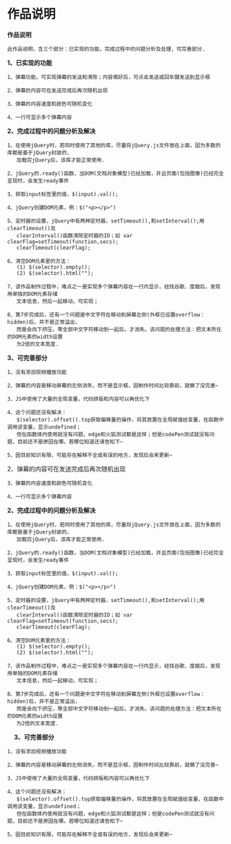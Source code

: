 # 作品说明
**作品说明**

    此作品说明，含三个部分：已实现的功能，完成过程中的问题分析及处理，可完善部分.

**1、已实现的功能**

    1、弹幕功能，可实现弹幕的发送和清除；内容填好后，可点击发送或回车键发送到显示框
    
    2、弹幕的内容可在发送完成后再次随机出现
    
    3、弹幕的内容速度和颜色可随机变化
    
    4、一行可显示多个弹幕内容

**2、完成过程中的问题分析及解决**
    
    1、在使用jQuery时，若同时使用了其他的库，尽量将jQuery.js文件放在上面，因为多数的库都是基于jQuery封装的，
       加载完jQuery后，该库才能正常使用.
       
    2、jQuery的.ready()函数，当DOM(文档对象模型)已经加载，并且页面(包括图像)已经完全呈现时，会发生ready事件
    
    3、获取input标签里的值，$(input).val();
    
    4、jQuery创建DOM元素，例：$("<p></p>")
    
    5、定时器的设置，jQuery中有两种定时器，setTimeout(),和setInterval();用clearTimeout()及
       clearInterval()函数清除定时器的ID；如 var clearFlag=setTimeout(function,secs);
       clearTimeout(clearFlag);
       
    6、清空DOM元素里的方法：
       (1) $(selector).empty();
       (2) $(selector).html("");
       
    7、该作品制作过程中，难点之一是实现多个弹幕内容在一行内显示，经找谷歌、度娘后，发现用单独的DOM元素存储
       文本信息，然后一起移动，可实现；
       
    8、第7步完成后，还有一个问题是中文字符在移动到屏幕左侧(外框已设置overflow：hidden)后，并不是正常溢出，
       而是会向下挤压，等全部中文字符移动到一起后，才消失。该问题的处理方法：把文本所在的DOM元素的width设置
       为2倍的文本宽度.
    
**3、可完善部分**
    
    1、没有添加视频播放功能
    
    2、弹幕的内容是移动屏幕的左侧消失，而不是显示框，因制作时间比较靠前，就懒了没完善~
    
    3、JS中使用了大量的全局变量，代码排版和内容可以再优化下
    
    4、这个问题还没有解决：
       $(selector).offset().top获取偏移量的操作，将其放置在全局赋值给变量，在函数中调用该变量，显示undefined；
       但在函数体内使用就没有问题，edge和火狐测试都是这样；但是codePen测试就没有问题，目前还不是原因在哪。若哪位知道还请告知下~
      
    5、因目前知识有限，可能存在解释不全或有误的地方，发现后会来更新~ 

2、弹幕的内容可在发送完成后再次随机出现
    
    3、弹幕的内容速度和颜色可随机变化
    
    4、一行可显示多个弹幕内容

**2、完成过程中的问题分析及解决**
    
    1、在使用jQuery时，若同时使用了其他的库，尽量将jQuery.js文件放在上面，因为多数的库都是基于jQuery封装的，
       加载完jQuery后，该库才能正常使用.
       
    2、jQuery的.ready()函数，当DOM(文档对象模型)已经加载，并且页面(包括图像)已经完全呈现时，会发生ready事件
    
    3、获取input标签里的值，$(input).val();
    
    4、jQuery创建DOM元素，例：$("<p></p>")
    
    5、定时器的设置，jQuery中有两种定时器，setTimeout(),和setInterval();用clearTimeout()及
       clearInterval()函数清除定时器的ID；如 var clearFlag=setTimeout(function,secs);
       clearTimeout(clearFlag);
       
    6、清空DOM元素里的方法：
       (1) $(selector).empty();
       (2) $(selector).html("");
       
    7、该作品制作过程中，难点之一是实现多个弹幕内容在一行内显示，经找谷歌、度娘后，发现用单独的DOM元素存储
       文本信息，然后一起移动，可实现；
       
    8、第7步完成后，还有一个问题是中文字符在移动到屏幕左侧(外框已设置overflow：hidden)后，并不是正常溢出，
       而是会向下挤压，等全部中文字符移动到一起后，才消失。该问题的处理方法：把文本所在的DOM元素的width设置
       为2倍的文本宽度.
    
**3、可完善部分**
    
    1、没有添加视频播放功能
    
    2、弹幕的内容是移动屏幕的左侧消失，而不是显示框，因制作时间比较靠前，就懒了没完善~
    
    3、JS中使用了大量的全局变量，代码排版和内容可以再优化下
    
    4、这个问题还没有解决：
       $(selector).offset().top获取偏移量的操作，将其放置在全局赋值给变量，在函数中调用该变量，显示undefined；
       但在函数体内使用就没有问题，edge和火狐测试都是这样；但是codePen测试就没有问题，目前还不是原因在哪。若哪位知道还请告知下~
      
    5、因目前知识有限，可能存在解释不全或有误的地方，发现后会来更新~ 

